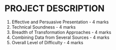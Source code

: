 # PROJECT DESCRIPTION

1.	Effective and Persuasive Presentation - 4 marks
2.	Technical Soundness - 4 marks
3.	Breadth of Transformation Approaches - 4 marks
4.	Combining Data from Several Sources - 4 marks
5.	Overall Level of Difficulty - 4 marks
